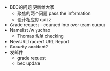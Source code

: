 - BEC的问题 更新给大家
	- 聚焦的两个问题 pass the information
	- 设计相应的 quizz
- Grade request - counted into over team output
- Namelist /w yuchao
	- Thomas 名单 checking
- NewURLTracker1 URL Report
- Security accident?
- 发邮件
	- grade request
	- bec update